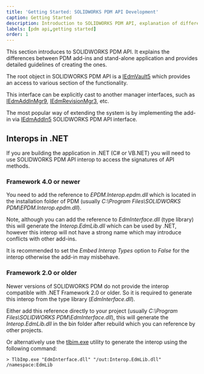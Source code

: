 ```yaml
---
title: 'Getting Started: SOLIDWORKS PDM API Development'
caption: Getting Started
description: Introduction to SOLIDWORKS PDM API, explanation of different ways of accessing API from add-ins and stand-alone applications
labels: [pdm api,getting started]
order: 1
---
```

This section introduces to SOLIDWORKS PDM API. It explains the differences between PDM add-ins and stand-alone application and provides detailed guidelines of creating the ones.

The root object in SOLIDWORKS PDM API is a [IEdmVault5](http://help.solidworks.com/2018/english/api/epdmapi/epdm.interop.epdm~epdm.interop.epdm.iedmvault5.html) which provides an access to various section of the functionality.

This interface can be explicitly cast to another manager interfaces, such as [IEdmAddInMgr9](http://help.solidworks.com/2018/english/api/epdmapi/EPDM.Interop.epdm~EPDM.Interop.epdm.IEdmAddInMgr9.html?id=96f8b929514a423d8cb220fbe54bb940#Pg0), [IEdmRevisionMgr3](http://help.solidworks.com/2018/english/api/epdmapi/EPDM.Interop.epdm~EPDM.Interop.epdm.IEdmRevisionMgr3.html?id=755088fcb7fc40a99dfb42fb5e5b237e#Pg0), etc.

The most popular way of extending the system is by implementing the add-in via [IEdmAddIn5](http://help.solidworks.com/2018/english/api/epdmapi/epdm.interop.epdm~epdm.interop.epdm.iedmaddin5.html) SOLIDWORKS PDM API interface.

## Interops in .NET

If you are building the application in .NET (C# or VB.NET) you will need to use SOLIDWORKS PDM API interop to access the signatures of API methods.

### Framework 4.0 or newer

You need to add the reference to *EPDM.Interop.epdm.dll* which is located in the installation folder of PDM (usually *C:\Program Files\SOLIDWORKS PDM\EPDM.Interop.epdm.dll*).

Note, although you can add the reference to *EdmInterface.dll* (type library) this will generate the *Interop.EdmLib.dll* which can be used by .NET, however this interop will not have a strong name which may introduce conflicts with other add-ins.

It is recommended to set the *Embed Interop Types* option to *False* for the interop otherwise the add-in may misbehave.

### Framework 2.0 or older

Newer versions of SOLIDWORKS PDM do not provide the interop compatible with .NET Framework 2.0 or older. So it is required to generate this interop from the type library (*EdmInterface.dll*).

Either add this reference directly to your project (usually *C:\Program Files\SOLIDWORKS PDM\EdmInterface.dll*), this will generate the *Interop.EdmLib.dll* in the bin folder after rebuild which you can reference by other projects.

Or alternatively use the [tlbim.exe](https://docs.microsoft.com/en-us/dotnet/framework/tools/tlbimp-exe-type-library-importer) utility to generate the interop using the following command:

~~~
> TlbImp.exe "EdmInterface.dll" "/out:Interop.EdmLib.dll" /namespace:EdmLib
~~~